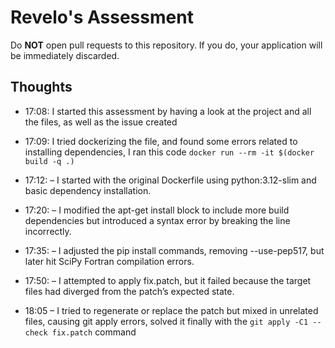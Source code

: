 # Revelo's Assessment

Do **NOT** open pull requests to this repository. If you do, your application will be immediately discarded.

## Thoughts

- 17:08: I started this assessment by having a look at the project and all the files, as well as the issue created

- 17:09: I tried dockerizing the file, and found some errors related to installing dependencies, I ran this code `docker run --rm -it $(docker build -q .)`
- 17:12:  – I started with the original Dockerfile using python:3.12-slim and basic dependency installation.

- 17:20:  – I modified the apt-get install block to include more build dependencies but introduced a syntax error by breaking the line incorrectly.
  
- 17:35: – I adjusted the pip install commands, removing --use-pep517, but later hit SciPy Fortran compilation errors.

- 17:50: – I attempted to apply fix.patch, but it failed because the target files had diverged from the patch’s expected state.

- 18:05 – I tried to regenerate or replace the patch but mixed in unrelated files, causing git apply errors, solved it finally with the `git apply -C1 --check fix.patch` command
